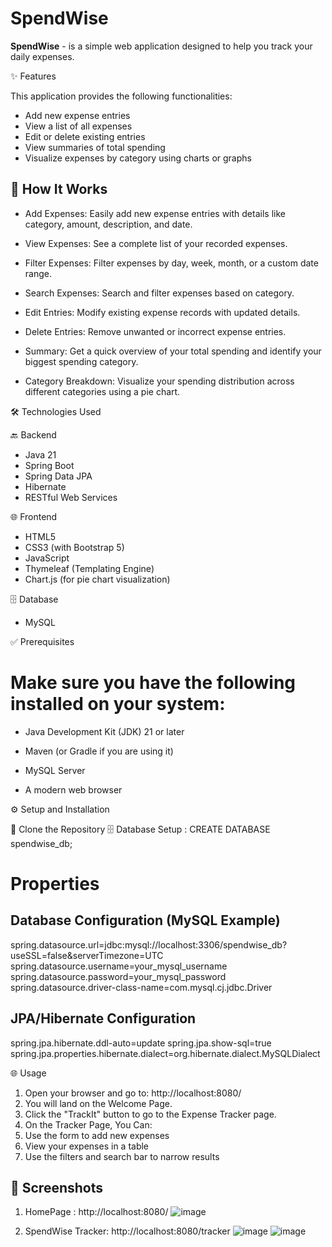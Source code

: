 # SpendWise

**SpendWise** - is a simple web application designed to help you track your daily expenses.


✨ Features

This application provides the following functionalities:
* Add new expense entries
* View a list of all expenses
* Edit or delete existing entries
* View summaries of total spending
* Visualize expenses by category using charts or graphs

## 📌 How It Works

* Add Expenses: Easily add new expense entries with details like category, amount, description, and date.

* View Expenses: See a complete list of your recorded expenses.

* Filter Expenses: Filter expenses by day, week, month, or a custom date range.

* Search Expenses: Search and filter expenses based on category.

* Edit Entries: Modify existing expense records with updated details.

* Delete Entries: Remove unwanted or incorrect expense entries.

* Summary: Get a quick overview of your total spending and identify your biggest spending category.

* Category Breakdown: Visualize your spending distribution across different categories using a pie chart.

🛠️ Technologies Used

🔙 Backend
* Java 21
* Spring Boot
* Spring Data JPA
* Hibernate
* RESTful Web Services

🌐 Frontend
* HTML5
* CSS3 (with Bootstrap 5)
* JavaScript
* Thymeleaf (Templating Engine)
* Chart.js (for pie chart visualization)

🗄️ Database
* MySQL

✅ Prerequisites
# Make sure you have the following installed on your system:

* Java Development Kit (JDK) 21 or later

* Maven (or Gradle if you are using it)

* MySQL Server

* A modern web browser


⚙️ Setup and Installation

🔽 Clone the Repository
🗄️ Database Setup : CREATE DATABASE spendwise_db;


# Properties

## Database Configuration (MySQL Example)
spring.datasource.url=jdbc:mysql://localhost:3306/spendwise_db?useSSL=false&serverTimezone=UTC
spring.datasource.username=your_mysql_username
spring.datasource.password=your_mysql_password
spring.datasource.driver-class-name=com.mysql.cj.jdbc.Driver

## JPA/Hibernate Configuration
spring.jpa.hibernate.ddl-auto=update 
spring.jpa.show-sql=true 
spring.jpa.properties.hibernate.dialect=org.hibernate.dialect.MySQLDialect

🌐 Usage
1. Open your browser and go to: http://localhost:8080/
2. You will land on the Welcome Page.
3. Click the "TrackIt" button to go to the Expense Tracker page.
4. On the Tracker Page, You Can:
5. Use the form to add new expenses
6. View your expenses in a table
7. Use the filters and search bar to narrow results

## 📸 Screenshots 

1. HomePage : http://localhost:8080/
![image](https://github.com/user-attachments/assets/aa664246-6135-441c-a046-98aa010e03ca)

2. SpendWise Tracker: http://localhost:8080/tracker
   ![image](https://github.com/user-attachments/assets/97991a91-1c49-4223-a800-225b1d8098f9)
   ![image](https://github.com/user-attachments/assets/16aeff74-dafb-4273-a051-5656976f06d9)

   




